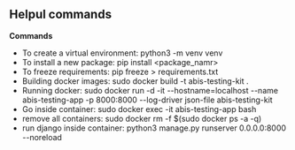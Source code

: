## Helpul commands

**Commands**
* To create a virtual environment: python3 -m venv venv
* To install a new package: pip install <package_namr>
* To freeze requirements: pip freeze > requirements.txt
* Building docker images: sudo docker build -t abis-testing-kit . 
* Running docker: sudo docker run -d -it --hostname=localhost --name abis-testing-app -p 8000:8000 --log-driver json-file abis-testing-kit
* Go inside container: sudo docker exec -it abis-testing-app bash
* remove all containers: sudo docker rm -f $(sudo docker ps -a -q)
* run django inside container: python3 manage.py runserver 0.0.0.0:8000 --noreload